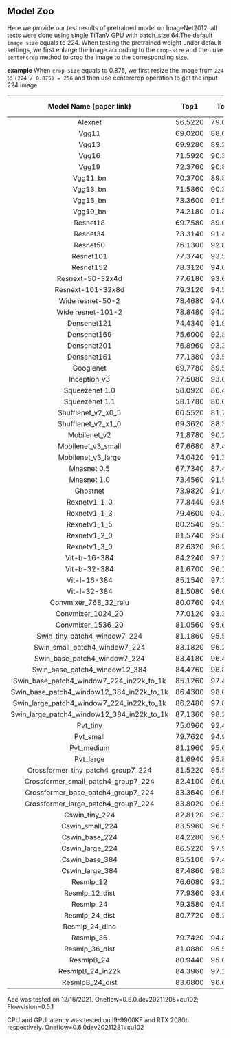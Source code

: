 ## Model Zoo
Here we provide our test results of pretrained model on ImageNet2012, all tests were done using single TiTanV GPU with batch_size 64.The default `image size` equals to 224. When testing the pretrained weight under default settings, we first enlarge the image according to the `crop-size` and then use `centercrop` method to crop the image to the corresponding size.

**example**
When `crop-size` equals to 0.875, we first resize the image from `224` to `(224 / 0.875) = 256` and then use centercrop operation to get the input 224 image.

| Model Name (paper link)|    Top1 |    Top5 |Top-1(real)|Top-5(real)| #params| FLOPs| CPU latency | GPU latency | Image size | Crop-size | Interpolation |  ONNX latency |
|:----------------------:|:-------:|:-------:|:-------:|:-------:|:-------:|:-------:|:-----------:|:--------:|:----------:|:---------:|:-------------:|-------------:|
| Alexnet                | 56.5220 | 79.0680 | 63.0655 | 83.6283 | 61.1M   | 770M    | 39.314ms    | 1.098ms  |   224      |  0.875    |   bilinear    | 
| Vgg11                  | 69.0200 | 88.6280 | 76.3819 | 92.1579 | 132.9M  | 7.7G    | 325.788ms   | 2.751ms  |   224      |  0.875    |   bilinear    | 
| Vgg13                  | 69.9280 | 89.2460 | 77.2253 | 92.6874 | 133.1M  | 11.4G   | 560.146ms   | 3.146ms  |   224      |  0.875    |   bilinear    | 
| Vgg16                  | 71.5920 | 90.3820 | 79.0401 | 93.6439 | 138.4M  | 15.6G   | 669.524ms   | 3.806ms  |   224      |  0.875    |   bilinear    | 
| Vgg19                  | 72.3760 | 90.8760 | 79.4863 | 93.8702 | 143.7M  | 19.8G   | 759.762ms   | 4.586ms  |   224      |  0.875    |   bilinear    | 
| Vgg11_bn               | 70.3700 | 89.8100 | 77.9384 | 93.2297 | 132.9M  | 7.8G    | 344.126ms   | 2.755ms  |   224      |  0.875    |   bilinear    | 
| Vgg13_bn               | 71.5860 | 90.3740 | 78.9974 | 93.6567 | 133.1M  | 11.5G   | 590.912ms   | 3.532ms  |   224      |  0.875    |   bilinear    |
| Vgg16_bn               | 73.3600 | 91.5160 | 80.5666 | 94.5983 | 138.4M  | 15.7G   | 699.074ms   | 4.212ms  |   224      |  0.875    |   bilinear    |
| Vgg19_bn               | 74.2180 | 91.8420 | 81.4442 | 94.7691 | 143.7M  | 19.8G   | 798.868ms   | 4.918ms  |   224      |  0.875    |   bilinear    |
| Resnet18               | 69.7580 | 89.0780 | 77.2851 | 92.7557 | 11.7M   | 1.8G    | 73.185ms    | 2.205ms  |   224      |  0.875    |   bilinear    |
| Resnet34               | 73.3140 | 91.4200 | 80.3873 | 94.4275 | 21.8M   | 3.7G    | 126.411ms   | 3.531ms  |   224      |  0.875    |   bilinear    |
| Resnet50               | 76.1300 | 92.8620 | 82.9579 | 95.4694 | 25.6M   | 4.2G    | 139.058ms   | 4.917ms  |   224      |  0.875    |   bilinear    |
| Resnet101              | 77.3740 | 93.5460 | 83.8632 | 95.8857 | 44.6M   | 7.9G    | 230.840ms   | 8.840ms  |   224      |  0.875    |   bilinear    |
| Resnet152              | 78.3120 | 94.0460 | 84.8154 | 96.2316 | 60.2M   | 11.6G   | 329.626ms   | 13.170ms |   224      |  0.875    |   bilinear    |
| Resnext-50-32x4d       | 77.6180 | 93.6980 | 83.9507 | 95.9626 | 25.0M   | 4.3G    | 166.267ms   | 6.242ms  |   224      |  0.875    |   bilinear    |
| Resnext-101-32x8d      | 79.3120 | 94.5260 | 85.1912 | 96.4558 | 88.8M   | 16.5G   | 512.762ms   | 16.629ms |   224      |  0.875    |   bilinear    |
| Wide resnet-50-2       | 78.4680 | 94.0860 | 84.4226 | 96.2572 | 68.9M   | 11.5G   | 290.218ms   | 6.399ms  |   224      |  0.875    |   bilinear    |
| Wide resnet-101-2      | 78.8480 | 94.2840 | 84.5507 | 96.3512 | 126.9M  | 22.8G   | 527.434ms   | 11.686ms |   224      |  0.875    |   bilinear    |
| Densenet121            | 74.4340 | 91.9720 | 81.4869 | 94.8331 | 8.0M    | 2.9G    | 242.094ms   | 10.337ms |   224      |  0.875    |   bilinear    |
| Densenet169            | 75.6000 | 92.8060 | 82.3281 | 95.4480 | 14.2M   | 3.4G    | 278.913ms   | 15.071ms |   224      |  0.875    |   bilinear    |
| Densenet201            | 76.8960 | 93.3700 | 83.1864 | 95.7448 | 20.0M   | 4.4G    | 358.196ms   | 18.108ms |   224      |  0.875    |   bilinear    |
| Densenet161            | 77.1380 | 93.5600 | 83.7009 | 95.8708 | 28.7M   | 7.9G    | 455.120ms   | 15.264ms |   224      |  0.875    |   bilinear    |
| Googlenet              | 69.7780 | 89.5300 | 77.7889 | 93.0803 | 6.8M    | 1.5G    | 118.888ms   | 4.334ms  |   224      |  0.875    |   bilinear    |
| Inception_v3           | 77.5080 | 93.6680 | 83.8760 | 96.0587 | 27.2M   | 5.8G    | 302.319ms   | 7.312ms  |   299      |  1.0      |   bilinear    |
| Squeezenet 1.0         | 58.0920 | 80.4200 | 65.3906 | 85.3556 | 1.25M   | 820M    | 110.260ms   | 1.591ms  |   224      |  0.875    |   bilinear    |
| Squeezenet 1.1         | 58.1780 | 80.6240 | 65.4547 | 85.4218 | 1.24M   | 350M    | 63.463ms    | 1.490ms  |   224      |  0.875    |   bilinear    |
| Shufflenet_v2_x0_5     | 60.5520 | 81.7460 | 67.6687 | 86.4018 |   1.4M  |   41M   | 21.069ms    | 5.484ms  |   224      |  0.875    |   bilinear    |
| Shufflenet_v2_x1_0     | 69.3620 | 88.3160 | 76.4695 | 91.8056 |   2.3M  |   146M  | 39.303ms    | 5.427ms  |   224      |  0.875    |   bilinear    |
| Mobilenet_v2           | 71.8780 | 90.2860 | 79.0379 | 93.4881 |   3.5M  |   300M  | 60.407ms    | 4.096ms  |   224      |  0.875    |   bilinear    |
| Mobilenet_v3_small     | 67.6680 | 87.4020 | 74.6205 | 91.0605 |   2.5M  |   56M   | 27.726ms    | 3.798ms  |   224      |  0.875    |   bilinear    |
| Mobilenet_v3_large     | 74.0420 | 91.3400 | 80.2912 | 94.1051 |   5.4M  |   219M  | 67.774ms    | 4.760ms  |   224      |  0.875    |   bilinear    |
| Mnasnet 0.5            | 67.7340 | 87.4900 | 74.9813 | 91.1736 |  2.2M   |   140M  | 47.996ms    | 3.875ms  |   224      |  0.875    |   bilinear    |
| Mnasnet 1.0            | 73.4560 | 91.5100 | 80.2571 | 94.3421 |  4.4M   |  340M   | 86.499ms    | 3.936ms  |   224      |  0.875    |   bilinear    |
| Ghostnet               | 73.9820 | 91.4620 | 80.7054 | 94.2930 |   5.2M  |   141M  | 66.179ms    | 8.330ms  |   224      |  0.875    |   bilinear    |
| Rexnetv1_1_0           | 77.8440 | 93.9240 | 84.1642 | 96.2402 |  4.8M   |  400M   | 147.623ms   | 6.493ms  |   224      |  0.875    |   bilinear    |
| Rexnetv1_1_3           | 79.4600 | 94.7500 | 85.4196 | 96.6778 |  7.6M   |  660M   | 193.127ms   | 6.697ms  |   224      |  0.875    |   bilinear    |
| Rexnetv1_1_5           | 80.2540 | 95.1760 | 86.1392 | 97.0365 |  7.6M   |  660M   | 224.214ms   | 6.620ms  |   224      |  0.875    |   bilinear    |
| Rexnetv1_2_0           | 81.5740 | 95.6440 | 86.8373 | 97.2330 |  16M    |  1.5G   | 300.420ms   | 6.736ms  |   224      |  0.875    |   bilinear    |
| Rexnetv1_3_0           | 82.6320 | 96.2500 | 87.6636 | 97.6045 |  34M    |  3.4G   | 466.162ms   | 6.993ms  |   224      |  0.875    |   bilinear    |
| Vit-b-16-384           | 84.2240 | 97.2180 | 88.4130 | 98.1703 |   86M   |   55.4G | 2817.720ms  | 18.158ms |   384      |  1.0      |   bilinear    | 
| Vit-b-32-384           | 81.6700 | 96.1280 | 87.0209 | 97.6514 |         |         | 596.873ms   | 11.205ms |   384      |  1.0      |   bilinear    | 
| Vit-l-16-384           | 85.1540 | 97.3600 | 88.4109 | 98.1895 |   307M  |  190.7G | 8099.552ms  | 56.595ms |   384      |  1.0      |   bilinear    | 
| Vit-l-32-384           | 81.5080 | 96.0900 | 85.9150 | 97.3717 |         |         | 1770.822ms  | 22.052ms |   384      |  1.0      |   bilinear    | 
| Convmixer_768_32_relu  | 80.0760 | 94.9920 | 86.0815 | 97.0045 |   21.1M |         | 3064.026ms  | 9.199ms  |   224      |  0.875    |   bilinear    | 
| Convmixer_1024_20      | 77.0120 | 93.3840 | 83.7821 | 95.8815 |   24.4M |         | 994.395ms   | 4.164ms  |   224      |  0.875    |   bilinear    | 
| Convmixer_1536_20      | 81.0560 | 95.6200 | 86.7348 | 97.2458 |   51.6M |         | 6189.601ms  | 16.245ms |   224      |  0.875    |   bilinear    | 
| Swin_tiny_patch4_window7_224  | 81.1860 | 95.5100 | 86.6430 | 97.1433 |    28M  |   4.5G  | 562.167ms   | 9.199ms  | 224 |  0.875    |   bicubic     | 
| Swin_small_patch4_window7_224 | 83.1820 | 96.2400 | 87.5718 | 97.5084 |    50M  |   8.7G  | 930.862ms   | 17.954ms | 224 |  0.875    |   bicubic     | 
| Swin_base_patch4_window7_224  | 83.4180 | 96.4460 | 87.6892 | 97.5127 |    88M  |   15.4G | 1283.961ms  | 17.944ms | 224 |  0.875    |   bicubic     | 
| Swin_base_patch4_window12_384 | 84.4760 | 96.8920 | 88.4215 | 97.8052 |    88M  |   47.1G | 4558.562ms  | 19.612ms | 384 |  1.0      |   bicubic     | 
| Swin_base_patch4_window7_224_in22k_to_1k   | 85.1260 | 97.4800 | 89.1496 | 98.3987        |    88M  |   15.4G |  1287.231ms | 16.973ms | 224 | 0.875 | bicubic | 
| Swin_base_patch4_window12_384_in22k_to_1k  | 86.4300 | 98.0660 | 89.9951 | 98.6976        |    88M  |   47.1G |  4541.201ms | 19.556ms | 384 | 1.0   | bicubic | 
| Swin_large_patch4_window7_224_in22k_to_1k  | 86.2480 | 97.8780 | 89.7111 | 98.5674        |    197M |   34.5G |  2100.791ms | 18.194ms | 224 | 0.875 | bicubic |
| Swin_large_patch4_window12_384_in22k_to_1k | 87.1360 | 98.2320 | 90.0186 | 98.6613        |    197M |   103.9G|  7264.798ms | 35.177ms | 384 | 1.0   | bicubic | 
| Pvt_tiny               | 75.0960 | 92.4200 | 82.1893 | 95.2644 | 13.2M   |   1.9G  | 257.670ms   | 7.584ms  |   224      |  0.875    |   bicubic    |
| Pvt_small              | 79.7620 | 94.9420 | 85.7698 | 96.8999 | 24.5M   |   3.8G  | 460.928ms   | 13.601ms |   224      |  0.875    |   bicubic    |
| Pvt_medium             | 81.1960 | 95.6420 | 86.6665 | 97.1668 | 44.2M   |   6.7G  | 705.326ms   | 23.855ms |   224      |  0.875    |   bicubic    |
| Pvt_large              | 81.6940 | 95.8520 | 87.0338 | 97.3888 | 61.4M   |   9.8G  | 1000.001ms  | 33.991ms |   224      |  0.875    |   bicubic    |
| Crossformer_tiny_patch4_group7_224  | 81.5220 | 95.5200 | 86.4487 | 96.9298 |  27.8M  |  2.9G    | 396.214ms   | 19.148ms | 224  | 0.875 |   bicubic |
| Crossformer_small_patch4_group7_224 | 82.4100 | 96.0440 | 87.3796 | 97.5511 |  30.7M  |  4.9G    | 570.599ms   | 14.456ms | 224  | 0.875 |   bicubic |
| Crossformer_base_patch4_group7_224  | 83.3640 | 96.5400 | 87.7020 | 97.5618 |  52.0M  |  9.2G    | 911.867ms   | 28.412ms | 224  | 0.875 |   bicubic |
| Crossformer_large_patch4_group7_224 | 83.8020 | 96.5620 | 87.9646 | 97.6066 |  90.0M  |  16.1G   | 1236.853ms  | 29.317ms | 224  | 0.875 |   bicubic |
| Cswin_tiny_224         | 82.8120 | 96.3000 | 87.7277 | 97.5788 |    23M  |   4.3G  | 652.379.ms  | 32.788ms |   224      |  0.9      |   bicubic    |
| Cswin_small_224        | 83.5960 | 96.5840 | 88.1547 | 97.6792 |    35M  |   6.9G  | 1042.833ms  | 51.576ms |   224      |  0.9      |   bicubic    |
| Cswin_base_224         | 84.2280 | 96.9120 | 88.2700 | 97.9290 |    78M  |   15.0G | 1645.062ms  | 50.770ms |   224      |  0.9      |   bicubic    |
| Cswin_large_224        | 86.5220 | 97.9920 | 89.6343 | 98.4350 |    173M |   31.5G | 2585.240ms  | 53.992ms |   224      |  0.9      |   bicubic    |
| Cswin_base_384         | 85.5100 | 97.4840 | 89.1752 | 98.2813 |    78M  |   47G   | 5725.536ms  | 53.488ms |   384      |  0.9      |   bicubic    |
| Cswin_large_384        | 87.4860 | 98.3460 | 90.2065 | 98.6250 |    173M |   96.8G | 8945.078ms  | 53.283ms |   384      |  0.9      |   bicubic    | 
| Resmlp_12              | 76.6080 | 93.1420 | 83.5323 | 95.8345 |    15M  |   3.0G  | 167.814ms   | 3.507ms  |   224      |  0.9      |   bicubic    |
| Resmlp_12_dist         | 77.9360 | 93.6400 | 84.7258 | 96.2636 |      |     | 167.764ms  | 3.513ms  |   224      |  0.9      |   bicubic    |
| Resmlp_24              | 79.3580 | 94.5320 | 85.2723 | 96.5241 |    30M  |   6.0G  | 321.800ms   | 6.857ms  |   224      |  0.9      |   bicubic    |
| Resmlp_24_dist         | 80.7720 | 95.2180 | 86.5790 | 97.1326 |      |     | 324.436ms   | 6.880ms  |   224      |  0.9      |   bicubic    |
| Resmlp_24_dino         |         |         |         |         |      |     | 322.971ms   | 6.800ms  |   224      |  0.9      |   bicubic    |
| Resmlp_36              | 79.7420 | 94.8860 | 85.6310 | 96.8145 |    45M  |   8.9G  |  484.276ms      | 10.043ms   |   224      |  0.9      |   bicubic    |
| Resmlp_36_dist         | 81.0880 | 95.5820 | 86.9484 | 97.3184 |      |     | 489.108ms   | 10.124ms |   224      |  0.9      |   bicubic    |
| ResmlpB_24             | 80.9440 | 95.0760 | 85.6203 | 96.5006 |      |     | 3159.355ms  | 25.742ms |   224      |  0.9      |   bicubic    |
| ResmlpB_24_in22k       | 84.3960 | 97.1580 | 88.9489 | 98.2855 |      |     | 3155.076ms  | 25.712ms |   224      |  0.9      |   bicubic    |
| ResmlpB_24_dist        | 83.6800 | 96.6740 | 88.4835 | 97.9653 |      |     | 3165.195ms  | 25.983ms |   224      |  0.9      |   bicubic    |


Acc was tested on 12/16/2021. Oneflow=0.6.0.dev20211205+cu102; Flowvision=0.5.1

CPU and GPU latency was tested on I9-9900KF and RTX 2080ti respectively. Oneflow=0.6.0dev20211231+cu102